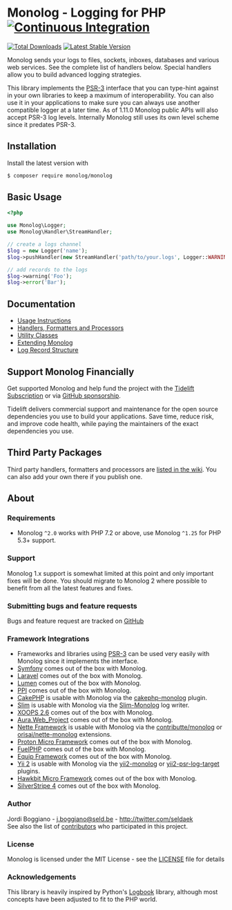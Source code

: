 # Monolog - Logging for PHP [![Continuous Integration](https://github.com/Seldaek/monolog/workflows/Continuous%20Integration/badge.svg?branch=main)](https://github.com/Seldaek/monolog/actions)

[![Total Downloads](https://img.shields.io/packagist/dt/monolog/monolog.svg)](https://packagist.org/packages/monolog/monolog)
[![Latest Stable Version](https://img.shields.io/packagist/v/monolog/monolog.svg)](https://packagist.org/packages/monolog/monolog)


Monolog sends your logs to files, sockets, inboxes, databases and various
web services. See the complete list of handlers below. Special handlers
allow you to build advanced logging strategies.

This library implements the [PSR-3](https://github.com/php-fig/fig-standards/blob/master/accepted/PSR-3-logger-interface.md)
interface that you can type-hint against in your own libraries to keep
a maximum of interoperability. You can also use it in your applications to
make sure you can always use another compatible logger at a later time.
As of 1.11.0 Monolog public APIs will also accept PSR-3 log levels.
Internally Monolog still uses its own level scheme since it predates PSR-3.

## Installation

Install the latest version with

```bash
$ composer require monolog/monolog
```

## Basic Usage

```php
<?php

use Monolog\Logger;
use Monolog\Handler\StreamHandler;

// create a logs channel
$log = new Logger('name');
$log->pushHandler(new StreamHandler('path/to/your.logs', Logger::WARNING));

// add records to the logs
$log->warning('Foo');
$log->error('Bar');
```

## Documentation

- [Usage Instructions](doc/01-usage.md)
- [Handlers, Formatters and Processors](doc/02-handlers-formatters-processors.md)
- [Utility Classes](doc/03-utilities.md)
- [Extending Monolog](doc/04-extending.md)
- [Log Record Structure](doc/message-structure.md)

## Support Monolog Financially

Get supported Monolog and help fund the project with the [Tidelift Subscription](https://tidelift.com/subscription/pkg/packagist-monolog-monolog?utm_source=packagist-monolog-monolog&utm_medium=referral&utm_campaign=enterprise) or via [GitHub sponsorship](https://github.com/sponsors/Seldaek). 

Tidelift delivers commercial support and maintenance for the open source dependencies you use to build your applications. Save time, reduce risk, and improve code health, while paying the maintainers of the exact dependencies you use.

## Third Party Packages

Third party handlers, formatters and processors are
[listed in the wiki](https://github.com/Seldaek/monolog/wiki/Third-Party-Packages). You
can also add your own there if you publish one.

## About

### Requirements

- Monolog `^2.0` works with PHP 7.2 or above, use Monolog `^1.25` for PHP 5.3+ support.

### Support

Monolog 1.x support is somewhat limited at this point and only important fixes will be done. You should migrate to Monolog 2 where possible to benefit from all the latest features and fixes.

### Submitting bugs and feature requests

Bugs and feature request are tracked on [GitHub](https://github.com/Seldaek/monolog/issues)

### Framework Integrations

- Frameworks and libraries using [PSR-3](https://github.com/php-fig/fig-standards/blob/master/accepted/PSR-3-logger-interface.md)
  can be used very easily with Monolog since it implements the interface.
- [Symfony](http://symfony.com) comes out of the box with Monolog.
- [Laravel](http://laravel.com/) comes out of the box with Monolog.
- [Lumen](http://lumen.laravel.com/) comes out of the box with Monolog.
- [PPI](https://github.com/ppi/framework) comes out of the box with Monolog.
- [CakePHP](http://cakephp.org/) is usable with Monolog via the [cakephp-monolog](https://github.com/jadb/cakephp-monolog) plugin.
- [Slim](http://www.slimframework.com/) is usable with Monolog via the [Slim-Monolog](https://github.com/Flynsarmy/Slim-Monolog) log writer.
- [XOOPS 2.6](http://xoops.org/) comes out of the box with Monolog.
- [Aura.Web_Project](https://github.com/auraphp/Aura.Web_Project) comes out of the box with Monolog.
- [Nette Framework](http://nette.org/en/) is usable with Monolog via the [contributte/monolog](https://github.com/contributte/monolog) or [orisai/nette-monolog](https://github.com/orisai/nette-monolog) extensions.
- [Proton Micro Framework](https://github.com/alexbilbie/Proton) comes out of the box with Monolog.
- [FuelPHP](http://fuelphp.com/) comes out of the box with Monolog.
- [Equip Framework](https://github.com/equip/framework) comes out of the box with Monolog.
- [Yii 2](http://www.yiiframework.com/) is usable with Monolog via the [yii2-monolog](https://github.com/merorafael/yii2-monolog) or [yii2-psr-log-target](https://github.com/samdark/yii2-psr-log-target) plugins.
- [Hawkbit Micro Framework](https://github.com/HawkBitPhp/hawkbit) comes out of the box with Monolog.
- [SilverStripe 4](https://www.silverstripe.org/) comes out of the box with Monolog.

### Author

Jordi Boggiano - <j.boggiano@seld.be> - <http://twitter.com/seldaek><br />
See also the list of [contributors](https://github.com/Seldaek/monolog/contributors) who participated in this project.

### License

Monolog is licensed under the MIT License - see the [LICENSE](LICENSE) file for details

### Acknowledgements

This library is heavily inspired by Python's [Logbook](https://logbook.readthedocs.io/en/stable/)
library, although most concepts have been adjusted to fit to the PHP world.
